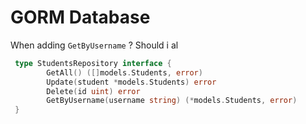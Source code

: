 
# GORM Database 

When adding `GetByUsername`
? Should i al
```go
 type StudentsRepository interface {
        GetAll() ([]models.Students, error)
        Update(student *models.Students) error
        Delete(id uint) error
      	GetByUsername(username string) (*models.Students, error)
 }

```